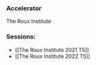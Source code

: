 
### Accelerator
The Roux Institute
 
### Sessions: 
- [[The Roux Institute 2021 T5]]
- [[The Roux Institute 2022 T5]]


